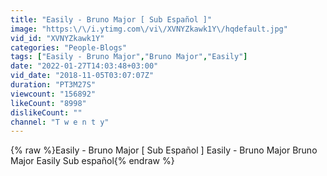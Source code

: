 ```yaml
---
title: "Easily - Bruno Major [ Sub Español ]"
image: "https:\/\/i.ytimg.com\/vi\/XVNYZkawk1Y\/hqdefault.jpg"
vid_id: "XVNYZkawk1Y"
categories: "People-Blogs"
tags: ["Easily - Bruno Major","Bruno Major","Easily"]
date: "2022-01-27T14:03:48+03:00"
vid_date: "2018-11-05T03:07:07Z"
duration: "PT3M27S"
viewcount: "156892"
likeCount: "8998"
dislikeCount: ""
channel: "T w e n t y"
---
```

{% raw %}Easily - Bruno Major [ Sub Español ] Easily - Bruno Major Bruno Major Easily Sub español{% endraw %}
